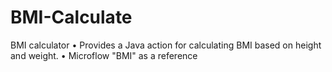 # BMI-Calculate
BMI calculator  • Provides a Java action for calculating BMI based on height and weight. • Microflow "BMI" as a reference
